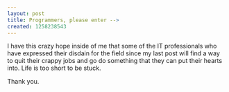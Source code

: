 ```yaml
--- 
layout: post
title: Programmers, please enter -->
created: 1258238543
---
```

<p>I have this crazy hope inside of me that some of the IT professionals who have expressed their disdain for the field since my last post will find a way to quit their crappy jobs and go do something that they can put their hearts into.  Life is too short to be stuck.</p>
<p>Thank you.</p>
